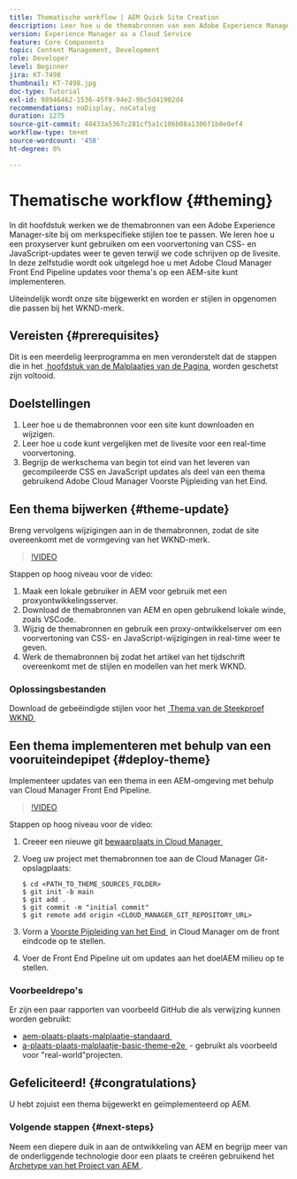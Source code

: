 ```yaml
---
title: Thematische workflow | AEM Quick Site Creation
description: Leer hoe u de themabronnen van een Adobe Experience Manager-site kunt bijwerken om merkspecifieke stijlen toe te passen. Leer hoe u een proxyserver gebruikt om een live voorvertoning van CSS- en JavaScript-updates weer te geven. In deze zelfstudie wordt ook uitgelegd hoe u met Adobe Cloud Manager Front End Pipeline updates voor thema's op een AEM-site kunt implementeren.
version: Experience Manager as a Cloud Service
feature: Core Components
topic: Content Management, Development
role: Developer
level: Beginner
jira: KT-7498
thumbnail: KT-7498.jpg
doc-type: Tutorial
exl-id: 98946462-1536-45f9-94e2-9bc5d41902d4
recommendations: noDisplay, noCatalog
duration: 1275
source-git-commit: 48433a5367c281cf5a1c106b08a1306f1b0e8ef4
workflow-type: tm+mt
source-wordcount: '458'
ht-degree: 0%

---
```


# Thematische workflow {#theming}

In dit hoofdstuk werken we de themabronnen van een Adobe Experience Manager-site bij om merkspecifieke stijlen toe te passen. We leren hoe u een proxyserver kunt gebruiken om een voorvertoning van CSS- en JavaScript-updates weer te geven terwijl we code schrijven op de livesite. In deze zelfstudie wordt ook uitgelegd hoe u met Adobe Cloud Manager Front End Pipeline updates voor thema&#39;s op een AEM-site kunt implementeren.

Uiteindelijk wordt onze site bijgewerkt en worden er stijlen in opgenomen die passen bij het WKND-merk.

## Vereisten {#prerequisites}

Dit is een meerdelig leerprogramma en men veronderstelt dat de stappen die in het [&#x200B; hoofdstuk van de Malplaatjes van de Pagina &#x200B;](./page-templates.md) worden geschetst zijn voltooid.

## Doelstellingen

1. Leer hoe u de themabronnen voor een site kunt downloaden en wijzigen.
1. Leer hoe u code kunt vergelijken met de livesite voor een real-time voorvertoning.
1. Begrijp de werkschema van begin tot eind van het leveren van gecompileerde CSS en JavaScript updates als deel van een thema gebruikend Adobe Cloud Manager Voorste Pijpleiding van het Eind.

## Een thema bijwerken {#theme-update}

Breng vervolgens wijzigingen aan in de themabronnen, zodat de site overeenkomt met de vormgeving van het WKND-merk.

>[!VIDEO](https://video.tv.adobe.com/v/3453626?quality=12&learn=on&captions=dut)

Stappen op hoog niveau voor de video:

1. Maak een lokale gebruiker in AEM voor gebruik met een proxyontwikkelingsserver.
1. Download de themabronnen van AEM en open gebruikend lokale winde, zoals VSCode.
1. Wijzig de themabronnen en gebruik een proxy-ontwikkelserver om een voorvertoning van CSS- en JavaScript-wijzigingen in real-time weer te geven.
1. Werk de themabronnen bij zodat het artikel van het tijdschrift overeenkomt met de stijlen en modellen van het merk WKND.

### Oplossingsbestanden

Download de gebeëindigde stijlen voor het [&#x200B; Thema van de Steekproef WKND &#x200B;](assets/theming/WKND-THEME-src-1.1.zip)

## Een thema implementeren met behulp van een vooruiteindepipet {#deploy-theme}

Implementeer updates van een thema in een AEM-omgeving met behulp van Cloud Manager Front End Pipeline.

>[!VIDEO](https://video.tv.adobe.com/v/338722?quality=12&learn=on)

Stappen op hoog niveau voor de video:

1. Creeer een nieuwe git [&#x200B; bewaarplaats in Cloud Manager &#x200B;](https://experienceleague.adobe.com/docs/experience-manager-cloud-manager/using/managing-code/cloud-manager-repositories.html?lang=nl-NL)
1. Voeg uw project met themabronnen toe aan de Cloud Manager Git-opslagplaats:

   ```shell
   $ cd <PATH_TO_THEME_SOURCES_FOLDER>
   $ git init -b main
   $ git add .
   $ git commit -m "initial commit"
   $ git remote add origin <CLOUD_MANAGER_GIT_REPOSITORY_URL>
   ```

1. Vorm a [&#x200B; Voorste Pijpleiding van het Eind &#x200B;](https://experienceleague.adobe.com/docs/experience-manager-cloud-service/implementing/using-cloud-manager/cicd-pipelines/introduction-ci-cd-pipelines.html?lang=nl-NL) in Cloud Manager om de front eindcode op te stellen.
1. Voer de Front End Pipeline uit om updates aan het doelAEM milieu op te stellen.

### Voorbeeldrepo&#39;s

Er zijn een paar rapporten van voorbeeld GitHub die als verwijzing kunnen worden gebruikt:

* [&#x200B; aem-plaats-plaats-malplaatje-standaard &#x200B;](https://github.com/adobe/aem-site-template-standard)
* [&#x200B; a-plaats-plaats-malplaatje-basic-theme-e2e &#x200B;](https://github.com/adobe/aem-site-template-basic-theme-e2e) - gebruikt als voorbeeld voor &quot;real-world&quot;projecten.

## Gefeliciteerd! {#congratulations}

U hebt zojuist een thema bijgewerkt en geïmplementeerd op AEM.

### Volgende stappen {#next-steps}

Neem een diepere duik in aan de ontwikkeling van AEM en begrijp meer van de onderliggende technologie door een plaats te creëren gebruikend het [&#x200B; Archetype van het Project van AEM &#x200B;](../project-archetype/overview.md).
